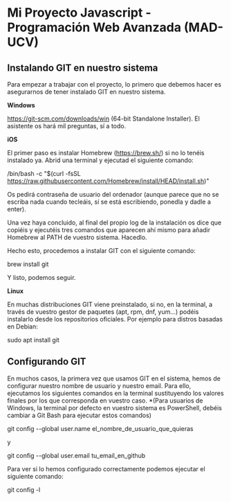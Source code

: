 # Mi Proyecto Javascript - Programación Web Avanzada (MAD-UCV)

## Instalando GIT en nuestro sistema

Para empezar a trabajar con el proyecto, lo primero que debemos hacer es asegurarnos de tener instalado GIT en nuestro sistema.

**Windows**

https://git-scm.com/downloads/win (64-bit Standalone Installer). El asistente os hará mil preguntas, sí a todo.

**iOS**

El primer paso es instalar Homebrew (https://brew.sh/) si no lo tenéis instalado ya.  Abrid una terminal y ejecutad el siguiente comando:

/bin/bash -c "$(curl -fsSL https://raw.githubusercontent.com/Homebrew/install/HEAD/install.sh)"

Os pedirá contraseña de usuario del ordenador (aunque parece que no se escriba nada cuando tecleáis, sí se está escribiendo, ponedla y dadle a enter).

Una vez haya concluido, al final del propio log de la instalación os dice que copiéis y ejecutéis tres comandos que aparecen ahí mismo para añadir Homebrew al PATH de vuestro sistema. Hacedlo.

Hecho esto, procedemos a instalar GIT con el siguiente comando: 

brew install git

Y listo, podemos seguir.

**Linux**

En muchas distribuciones GIT viene preinstalado, si no, en la terminal, a través de vuestro gestor de paquetes (apt, rpm, dnf, yum...) podéis instalarlo desde los repositorios oficiales. Por ejemplo para distros basadas en Debian:

sudo apt install git

## Configurando GIT

En muchos casos, la primera vez que usamos GIT en el sistema, hemos de configurar nuestro nombre de usuario y nuestro email. Para ello, ejecutamos los siguientes comandos en la terminal sustituyendo los valores finales por los que corresponda en vuestro caso. *(Para usuarios de Windows, la terminal por defecto en vuestro sistema es PowerShell, debéis cambiar a Git Bash para ejecutar estos comandos)

git config --global user.name el_nombre_de_usuario_que_quieras

y

git config --global user.email tu_email_en_github

Para ver si lo hemos configurado correctamente podemos ejecutar el siguiente comando:

git config -l
